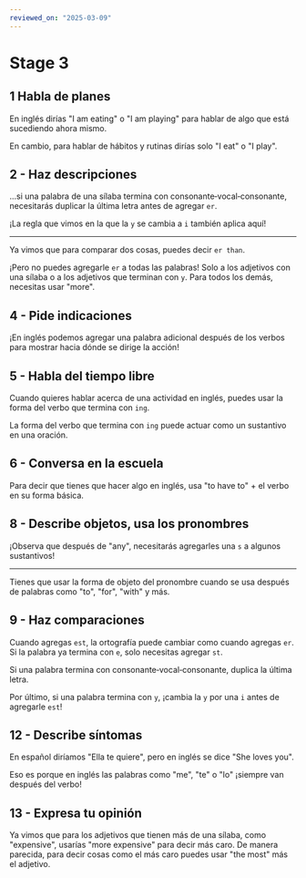 ```yaml
---
reviewed_on: "2025-03-09"
---
```


# Stage 3

## 1 Habla de planes

En inglés dirías "I am eating" o "I am playing" para hablar de algo que está sucediendo ahora mismo.

En cambio, para hablar de hábitos y rutinas dirías solo "I eat" o "I play".

## 2 - Haz descripciones

...si una palabra de una sílaba termina con consonante‑vocal‑consonante, necesitarás duplicar la última letra antes de agregar `er`.

¡La regla que vimos en la que la `y` se cambia a `i` también aplica aquí!

---

Ya vimos que para comparar dos cosas, puedes decir `er than`.

¡Pero no puedes agregarle `er` a todas las palabras! Solo a los adjetivos con una sílaba o a los adjetivos que terminan con `y`. Para todos los demás, necesitas usar "more".

## 4 - Pide indicaciones

¡En inglés podemos agregar una palabra adicional después de los verbos para mostrar hacia dónde se dirige la acción!

## 5 - Habla del tiempo libre

Cuando quieres hablar acerca de una actividad en inglés, puedes usar la forma del verbo que termina con `ing`.

La forma del verbo que termina con `ing` puede actuar como un sustantivo en una oración.

## 6 - Conversa en la escuela

Para decir que tienes que hacer algo en inglés, usa "to have to" + el verbo en su forma básica.

## 8 - Describe objetos, usa los pronombres

¡Observa que después de "any", necesitarás agregarles una `s` a algunos sustantivos!

---

Tienes que usar la forma de objeto del pronombre cuando se usa después de palabras como "to", "for", "with" y más.​

## 9 - Haz comparaciones

Cuando agregas `est`, la ortografía puede cambiar como cuando agregas `er`. Si la palabra ya termina con `e`, solo necesitas agregar `st`.

Si una palabra termina con consonante‑vocal‑consonante, duplica la última letra.

Por último, si una palabra termina con `y`, ¡cambia la `y` por una `i` antes de agregarle `est`!

## 12 - Describe síntomas

En español diríamos "Ella te quiere", pero en inglés se dice "She loves you".

Eso es porque en inglés las palabras como "me", "te" o "lo" ¡siempre van después del verbo!

## 13 - Expresa tu opinión

Ya vimos que para los adjetivos que tienen más de una sílaba, como "expensive", usarías "more expensive" para decir más caro. De manera parecida, para decir cosas como el más caro puedes usar "the most" más el adjetivo.

